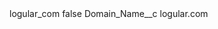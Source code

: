 <?xml version="1.0" encoding="UTF-8"?>
<CustomMetadata xmlns="http://soap.sforce.com/2006/04/metadata" xmlns:xsi="http://www.w3.org/2001/XMLSchema-instance" xmlns:xsd="http://www.w3.org/2001/XMLSchema">
    <label>logular_com</label>
    <protected>false</protected>
    <values>
        <field>Domain_Name__c</field>
        <value xsi:type="xsd:string">logular.com</value>
    </values>
</CustomMetadata>
